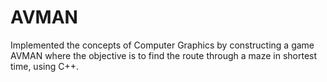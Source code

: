 # AVMAN
Implemented the concepts of Computer Graphics by constructing a game AVMAN where the objective is to find the route through a maze in shortest time, using C++.
